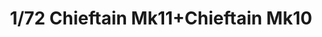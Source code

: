 ---
layout: product
title: "1/72 Chieftain Mk11+Chieftain Mk10"
price: "4200" 
desc: "Maketa"
img_path: "/assets/img/TAKO5006.webp"
brand: "N/A"
available: true
special_offer: false
new: false
soon: false
cat: "010000"
subcat: "010200"
subsubcat: "0N/A"
sifra: "TAKO5006"
popular: false
spec: false
---